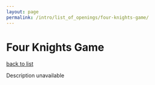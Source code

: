 ```yaml
---
layout: page
permalink: /intro/list_of_openings/four-knights-game/
---
```


# Four Knights Game

[back to list](../../list_of_openings)

Description unavailable